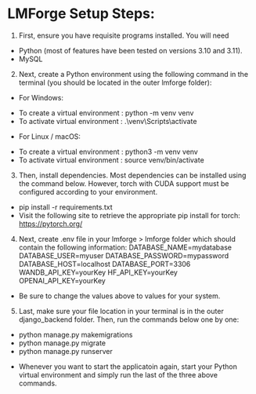 # LMForge Setup Steps:

1. First, ensure you have requisite programs installed. You will need 

* Python (most of features have been tested on versions 3.10 and 3.11).
* MySQL 

2. Next, create a Python environment using the following command in the terminal (you should be located in the outer lmforge folder):

* For Windows:
- To create a virtual environment : python -m venv venv
- To activate virtual environment : .\venv\Scripts\activate

* For Linux / macOS:
- To create a virtual environment : python3 -m venv venv
- To activate virtual environment : source venv/bin/activate

3. Then, install dependencies. Most dependencies can be installed using the command below. However, torch with CUDA support must be configured according to your environment.
- pip install -r requirements.txt
- Visit the following site to retrieve the appropriate pip install for torch: https://pytorch.org/

4. Next, create .env file in your lmforge > lmforge folder which should contain the following information:
    DATABASE_NAME=mydatabase 
    DATABASE_USER=myuser
    DATABASE_PASSWORD=mypassword
    DATABASE_HOST=localhost
    DATABASE_PORT=3306
    WANDB_API_KEY=yourKey
    HF_API_KEY=yourKey
    OPENAI_API_KEY=yourKey
- Be sure to change the values above to values for your system. 

5. Last, make sure your file location in your terminal is in the outer django_backend folder. Then, run the commands below one by one:
- python manage.py makemigrations
- python manage.py migrate
- python manage.py runserver

* Whenever you want to start the applicatoin again, start your Python virtual environment and simply run the last of the three above commands.